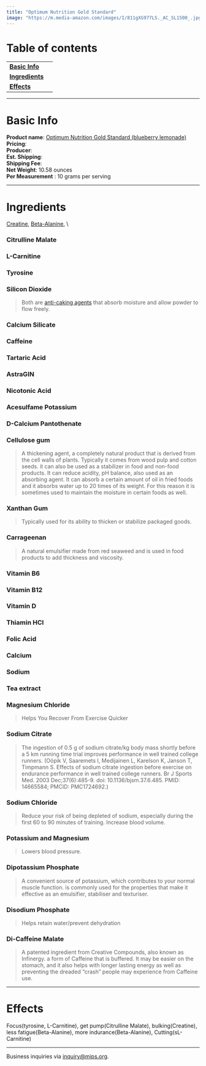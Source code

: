 ```yaml
---
title: "Optimum Nutrition Gold Standard"
image: "https://m.media-amazon.com/images/I/811gXG977LS._AC_SL1500_.jpg"
---
```


Table of contents
=============


|  |  |
| ----- | -------- |
| [**Basic Info**](#basic-info)    |
| [**Ingredients**](#ingredients)  |
| [**Effects**](#effects)  |

---
Basic Info
=============
**Product name**: [Optimum Nutrition Gold Standard (blueberry lemonade)](https://shop.bodybuilding.com/products/optimum-nutrition-gold-standard-pre-workout?variant=39381939421343&skuid=OPT2760072&gclid=CjwKCAjwi9-HBhACEiwAPzUhHOkLqb61Rs7CwTGGFH_YOSlQktIG_v-7gRj6SliSyOR0QWjxowb2xxoC46IQAvD_BwE) \
**Pricing**: \
**Producer**: \
**Est. Shipping**: \
**Shipping Fee**: \
**Net Weight**: 10.58 ounces \
**Per Measurement** : 10 grams per serving

---

Ingredients
=============


[Creatine](https://en.wikipedia.org/wiki/Creatine), [Beta-Alanine](https://en.wikipedia.org/wiki/Creatine), \
>
### Citrulline Malate
>

### L-Carnitine
>
### Tyrosine
>

### Silicon Dioxide
> Both are [anti-caking agents](https://en.wikipedia.org/wiki/Anticaking_agent) that absorb moisture and allow powder to flow freely.

### Calcium Silicate
>
### Caffeine
>
### Tartaric Acid
>
### AstraGIN
>
### Nicotonic Acid
>
### Acesulfame Potassium
>
### D-Calcium Pantothenate

### Cellulose gum
> A thickening agent, a completely natural product that is derived from the cell walls of plants. Typically it comes from wood pulp and cotton seeds. it can also be used as a stabilizer in food and non-food products. It can reduce acidity, pH balance, also used as an absorbing agent. It can absorb a certain amount of oil in fried foods and it absorbs water up to 20 times of its weight. For this reason it is sometimes used to maintain the moisture in certain foods as well.

### Xanthan Gum 
> Typically used for its ability to thicken or stabilize packaged goods.

### Carrageenan
> A natural emulsifier made from red seaweed and is used in food products to add thickness and viscosity.

### Vitamin B6
>
### Vitamin B12
>
### Vitamin D
>
### Thiamin HCl
>
### Folic Acid
>
###  Calcium
>
###  Sodium
>
### Tea extract
>
### Magnesium Chloride 
> Helps You Recover From Exercise Quicker

### Sodium Citrate
> The ingestion of 0.5 g of sodium citrate/kg body mass shortly before a 5 km running time trial improves performance in well trained college runners. (Oöpik V, Saaremets I, Medijainen L, Karelson K, Janson T, Timpmann S. Effects of sodium citrate ingestion before exercise on endurance performance in well trained college runners. Br J Sports Med. 2003 Dec;37(6):485-9. doi: 10.1136/bjsm.37.6.485. PMID: 14665584; PMCID: PMC1724692.)

### Sodium Chloride
> Reduce your risk of being depleted of sodium, especially during the first 60 to 90 minutes of training. Increase blood volume.

### Potassium and Magnesium
> Lowers blood pressure.

### Dipotassium Phosphate
> A convenient source of potassium, which contributes to your normal muscle function. is commonly used for the properties that make it effective as an emulsifier, stabiliser and texturiser.

### Disodium Phosphate
> Helps retain water/prevent dehydration

### Di-Caffeine Malate
> A patented ingredient from Creative Compounds, also known as Infinergy. a form of Caffeine that is buffered. It may be easier on the stomach, and it also helps with longer lasting energy as well as preventing the dreaded “crash” people may experience from Caffeine use.

---
Effects
=============
Focus(tyrosine, L-Carnitine), get pump(Citrulline Malate), bulking(Creatine), less fatigue(Beta-Alanine), more indurance(Beta-Alanine), Cutting(sL-Carnitine)

---
Business inquiries via inquiry@mips.org.
